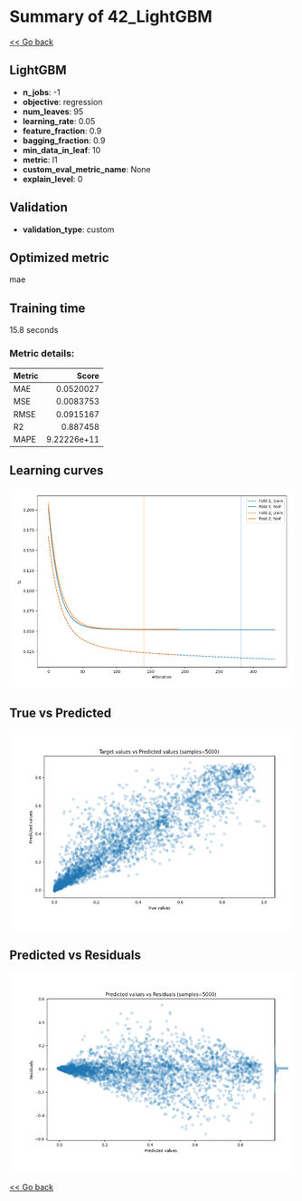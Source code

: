 # Summary of 42_LightGBM

[<< Go back](../README.md)


## LightGBM
- **n_jobs**: -1
- **objective**: regression
- **num_leaves**: 95
- **learning_rate**: 0.05
- **feature_fraction**: 0.9
- **bagging_fraction**: 0.9
- **min_data_in_leaf**: 10
- **metric**: l1
- **custom_eval_metric_name**: None
- **explain_level**: 0

## Validation
 - **validation_type**: custom

## Optimized metric
mae

## Training time

15.8 seconds

### Metric details:
| Metric   |       Score |
|:---------|------------:|
| MAE      | 0.0520027   |
| MSE      | 0.0083753   |
| RMSE     | 0.0915167   |
| R2       | 0.887458    |
| MAPE     | 9.22226e+11 |



## Learning curves
![Learning curves](learning_curves.png)
## True vs Predicted

![True vs Predicted](true_vs_predicted.png)


## Predicted vs Residuals

![Predicted vs Residuals](predicted_vs_residuals.png)



[<< Go back](../README.md)
